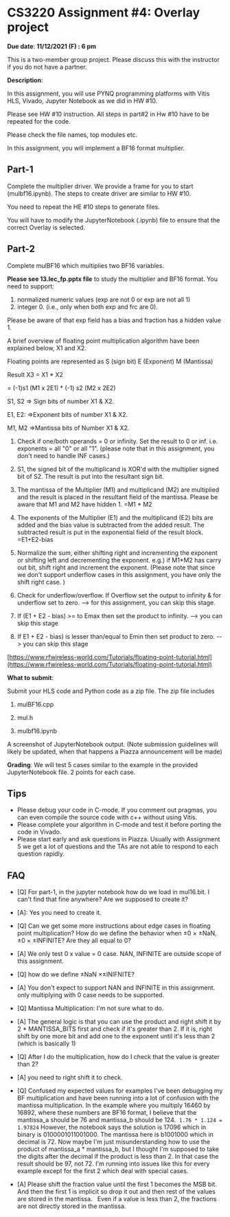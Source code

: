 # CS3220 Assignment #4:  Overlay project  

**Due date**: **11/12/2021 (F) : 6 pm**

This is a two-member group project. Please discuss this with the instructor if you do not have a partner. 

**Description**:

In this assignment, you will use PYNQ programming platforms with Vitis HLS, Vivado, Jupyter Notebook as we did in HW #10.

Please see HW #10 instruction. All steps in part#2 in Hw #10 have to be repeated for the code. 

Please check the file names, top modules etc. 

In this assignment, you will implement a BF16 format multiplier.


## Part-1
Complete the multiplier driver. We provide a frame for you to
start (mulbf16.ipynb). The steps to create driver are similar to HW #10.

You need to repeat the HE #10 steps to generate files.

You will have to modify the JupyterNotebook (.ipynb) file to ensure that the correct Overlay is selected.

## Part-2
Complete  mulBF16 which multiplies two BF16 variables.

**Please see 13.lec_fp.pptx file** to study the multiplier and BF16
format.
You need to support:
1. normalized numeric values (exp are not 0 or
exp are not all 1) 
2. integer 0. (i.e., only when both exp and frc
are 0).

Please be aware of that exp field has a bias and fraction has a hidden value 1.

A brief overview of floating point multiplication algorithm have been explained below, X1 and X2.

Floating points are represented as S (sign bit) E (Exponent) M (Mantissa) 

Result X3 = X1 * X2

= (-1)s1 (M1 x 2E1) * (-1) s2 (M2 x 2E2)

S1, S2 => Sign bits of number X1 & X2.

E1, E2: =>Exponent bits of number X1 & X2.

M1, M2 =>Mantissa bits of Number X1 & X2.

1. Check if one/both operands = 0 or infinity. Set the result to 0 or inf. i.e. exponents = all "0" or all "1".
 (please note that in this assignment, you don't need to handle INF cases.) 

2. S1, the signed bit of the multiplicand is XOR'd with the multiplier signed bit of S2. The result is put into the resultant sign bit.

3. The mantissa of the Multiplier (M1) and multiplicand (M2) are multiplied and the result is placed in the resultant field of the mantissa.  Please be aware that M1 and M2 have hidden 1. 
=M1 * M2 

4. The exponents of the Multiplier (E1) and the multiplicand (E2) bits are added and the bias value is subtracted from the added result. The subtracted result is put in the exponential field of the result block.
=E1+E2-bias

5. Normalize the sum, either shifting right and incrementing the exponent or shifting left and decrementing the exponent. e.g.)  if M1*M2 has carry out bit, shift right and increment the exponent. (Please note that since we don't support underflow cases in this assignment, you have only the shift right case. ) 

6. Check for underflow/overflow. If Overflow set the output to
infinity & for underflow set to zero. --> for this assignment, you can
skip this stage.

7. If (E1 + E2 - bias) >= to Emax then set the product to
infinity. --> you can skip this stage

8. If E1 + E2 - bias) is lesser than/equal to Emin then set product to
zero. --> you can skip this stage 

[https://www.rfwireless-world.com/Tutorials/floating-point-tutorial.html](https://www.rfwireless-world.com/Tutorials/floating-point-tutorial.html)


**What to submit**:

Submit your HLS code and Python code as a zip file. The zip file includes 

1) mulBF16.cpp

2) mul.h

3) mulbf16.ipynb


A screenshot of JupyterNotebook output.
(Note submission guidelines will likely be updated, when that happens a Piazza announcement will be made)


**Grading**:
We will test 5 cases similar to the example in the provided JupyterNotebook file. 2 points for each case. 

## Tips

* Please debug your code in C-mode. If you comment out pragmas, you can even compile the source code with c++ without using Vitis.
* Please complete your algorithm in C-mode and test it before porting the code in Vivado.
* Please start early and ask questions in Piazza. Usually with Assignment 5 we get a lot of questions and the TAs are not able to respond to each question rapidly.

## FAQ 

* [Q] For part-1, in the jupyter notebook how do we load in mul16.bit. I can't find that fine anywhere? Are we supposed to create it?

* [A]: Yes you need to create it. 

* [Q] Can we get some more instructions about edge cases in floating point multiplication? How do we define the behavior when ±0 × ±NaN, ±0 × ±INFINITE? Are they all equal to 0?

* [A] We only test 0 x value = 0 case. NAN, INFINITE are outside scope of this assignment.

* [Q] how do we define ±NaN ×±INIFNITE? 

* [A] You don't expect to support NAN and INFINITE in this assignment. only multiplying with 0 case needs to be supported.


* [Q] Mantissa Multiplication: I'm not sure what to do. 

* [A] The general logic is that you can use the product and right shift it by 2 * MANTISSA_BITS first and check if it's greater than 2. If it is, right shift by one more bit and add one to the exponent until it's less than 2 (which is basically 1)

* [Q] After I do the multiplication, how do I check that the value is greater than 2?

* [A] you need to right shift it to check. 

* [Q] Confused my expected values for examples
I've been debugging my BF multiplication and have been running into a lot of confusion with the mantissa multiplication. In the example where you multiply 16460 by 16892, where these numbers are BF16 format, I believe that the mantissa_a should be 76 and mantissa_b should be 124.   ```1.76 * 1.124 = 1.97824```  However, the notebook says the solution is 17096 which in binary is 0100001011001000. The mantissa here is b1001000 which in decimal is 72. Now maybe I'm just misunderstanding how to use the product of mantissa_a * mantissa_b, but I thought I'm supposed to take the digits after the decimal if the product is less than 2. In that case the result should be 97, not 72. I'm running into issues like this for every example except for the first 2 which deal with special cases.

* [A] Please shift the fraction value until the first 1 becomes the MSB bit.  And then the first 1 is implicit so drop it out and then rest of the values are stored in the mantissa.   Even if a value is less than 2, the fractions are not directly stored in the mantissa. 








